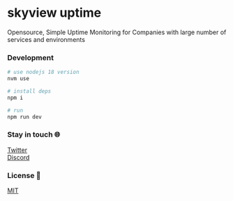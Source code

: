 # skyview uptime

Opensource, Simple Uptime Monitoring for Companies with large number of services and environments

### Development
```bash
# use nodejs 18 version
nvm use

# install deps
npm i

# run
npm run dev
```

### Stay in touch 🌐
[Twitter](https://twitter.com/use_bruno) <br />
[Discord](https://discord.com/invite/KgcZUncpjq)

### License 📄
[MIT](license.md)